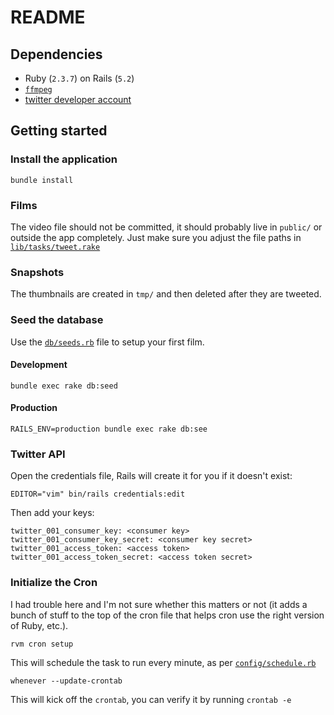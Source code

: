 # README


## Dependencies

- Ruby (`2.3.7`) on Rails (`5.2`)
- [`ffmpeg`](https://www.ffmpeg.org/)
- [twitter developer account](https://developer.twitter.com/en.html)


## Getting started

### Install the application

    bundle install

### Films

The video file should not be committed, it should probably live in `public/` or outside the app completely. Just make sure you adjust the file paths in [`lib/tasks/tweet.rake`](lib/tasks/tweet.rake)
### Snapshots

The thumbnails are created in `tmp/` and then deleted after they are tweeted.

### Seed the database

Use the [`db/seeds.rb`](db/seeds.rb) file to setup your first film.

#### Development

    bundle exec rake db:seed

#### Production

    RAILS_ENV=production bundle exec rake db:see

### Twitter API

Open the credentials file, Rails will create it for you if it doesn't exist:

    EDITOR="vim" bin/rails credentials:edit

Then add your keys:

    twitter_001_consumer_key: <consumer key>
    twitter_001_consumer_key_secret: <consumer key secret>
    twitter_001_access_token: <access token>
    twitter_001_access_token_secret: <access token secret>


### Initialize the Cron

I had trouble here and I'm not sure whether this matters or not (it adds a bunch of stuff to the top of the cron file that helps cron use the right version of Ruby, etc.).

    rvm cron setup

This will schedule the task to run every minute, as per [`config/schedule.rb`](config/schedule.rb)

    whenever --update-crontab

This will kick off the `crontab`, you can verify it by running `crontab -e`

